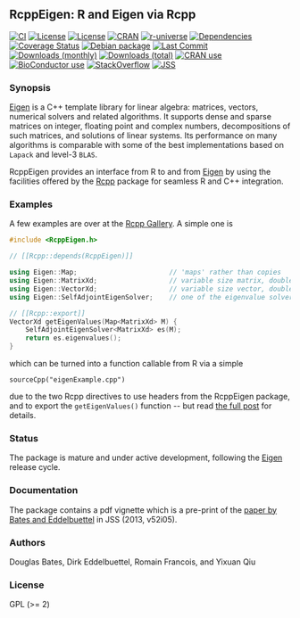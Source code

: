 ## RcppEigen: R and Eigen via Rcpp

[![CI](https://github.com/RcppCore/RcppEigen/workflows/ci/badge.svg)](https://github.com/RcppCore/RcppEigen/actions?query=workflow%3Aci)
[![License](https://img.shields.io/badge/license-GPL%20%28%3E=%202%29-brightgreen.svg?style=flat)](https://www.gnu.org/licenses/gpl-2.0.html)
[![License](https://img.shields.io/badge/license-MPL2-brightgreen.svg?style=flat)](https://www.mozilla.org/MPL/2.0/)
[![CRAN](https://www.r-pkg.org/badges/version/RcppEigen)](https://cran.r-project.org/package=RcppEigen)
[![r-universe](https://rcppcore.r-universe.dev/badges/RcppEigen)](https://rcppcore.r-universe.dev/RcppEigen)
[![Dependencies](https://tinyverse.netlify.com/badge/RcppEigen)](https://cran.r-project.org/package=RcppEigen)
[![Coverage Status](https://codecov.io/gh/RcppCore/RcppEigen/graph/badge.svg)](https://app.codecov.io/github/RcppCore/RcppEigen?branch=master)
[![Debian package](https://img.shields.io/debian/v/r-cran-rcppeigen/sid?color=brightgreen)](https://packages.debian.org/sid/r-cran-rcppeigen)
[![Last Commit](https://img.shields.io/github/last-commit/RcppCore/RcppEigen)](https://github.com/RcppCore/RcppEigen)
[![Downloads (monthly)](https://cranlogs.r-pkg.org/badges/RcppEigen?color=brightgreen)](https://www.r-pkg.org:443/pkg/RcppEigen)
[![Downloads (total)](https://cranlogs.r-pkg.org/badges/grand-total/RcppEigen?color=brightgreen)](https://www.r-pkg.org:443/pkg/RcppEigen)
[![CRAN use](https://jangorecki.gitlab.io/rdeps/RcppEigen/CRAN_usage.svg?sanitize=true)](https://cran.r-project.org/package=RcppEigen)
[![BioConductor use](https://jangorecki.gitlab.io/rdeps/RcppEigen/BioC_usage.svg?sanitize=true)](https://cran.r-project.org/package=RcppEigen)
[![StackOverflow](https://img.shields.io/badge/stackoverflow-rcpp-orange.svg)](https://stackoverflow.com/questions/tagged/rcpp)
[![JSS](https://img.shields.io/badge/JSS-10.18637%2Fjss.v052.i05-brightgreen)](https://doi.org/10.18637/jss.v052.i05)


### Synopsis

[Eigen](http://eigen.tuxfamily.org/index.php?title=Main_Page) is a C++ template library for linear algebra:
matrices, vectors, numerical solvers and related algorithms.  It supports dense and sparse
matrices on integer, floating point and complex numbers, decompositions of such matrices,
and solutions of linear systems. Its performance on many algorithms is comparable with
some of the best implementations based on `Lapack` and level-3 `BLAS`.

RcppEigen provides an interface from R to and from [Eigen](http://eigen.tuxfamily.org/index.php?title=Main_Page) by
using the facilities offered by the [Rcpp](http://dirk.eddelbuettel.com/code/rcpp.html)
package for seamless R and C++ integration.

### Examples

A few examples are over at the [Rcpp Gallery](https://gallery.rcpp.org/tags/eigen/). A simple one is

```c++
#include <RcppEigen.h>

// [[Rcpp::depends(RcppEigen)]]

using Eigen::Map;                       // 'maps' rather than copies
using Eigen::MatrixXd;                  // variable size matrix, double precision
using Eigen::VectorXd;                  // variable size vector, double precision
using Eigen::SelfAdjointEigenSolver;    // one of the eigenvalue solvers

// [[Rcpp::export]]
VectorXd getEigenValues(Map<MatrixXd> M) {
    SelfAdjointEigenSolver<MatrixXd> es(M);
    return es.eigenvalues();
}
```

which can be turned into a function callable from R via a simple

```
sourceCpp("eigenExample.cpp")
```

due to the two Rcpp directives to use headers from the RcppEigen package, and to export
the `getEigenValues()` function -- but read [the full
post](https://gallery.rcpp.org/articles/eigen-eigenvalues/) for details.


### Status

The package is mature and under active development, following the
[Eigen](http://eigen.tuxfamily.org/index.php?title=Main_Page) release cycle.

### Documentation

The package contains a pdf vignette which is a pre-print of the [paper by
Bates and Eddelbuettel](https://doi.org/10.18637/jss.v052.i05) in JSS (2013, v52i05).

### Authors

Douglas Bates, Dirk Eddelbuettel, Romain Francois, and Yixuan Qiu

### License

GPL (>= 2)
